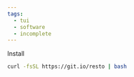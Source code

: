 ```yaml
---
tags:
  - tui
  - software
  - incomplete
---
```


Install

``` bash
curl -fsSL https://git.io/resto | bash
```
